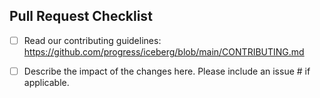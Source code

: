 <!-- PULL REQUEST TEMPLATE -->
<!-- (Update "[ ]" to "[x]" to check a box) -->

## Pull Request Checklist

- [ ] Read our contributing guidelines: https://github.com/progress/iceberg/blob/main/CONTRIBUTING.md
- [ ] Describe the impact of the changes here. Please include an issue # if applicable.


<!--
Thank you for your contribution!
-->